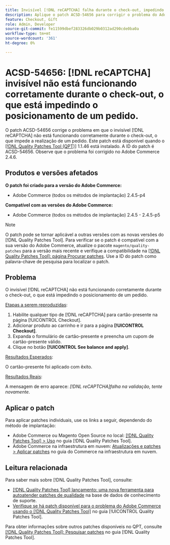 ```yaml
---
title: Invisível [!DNL reCAPTCHA] falha durante o check-out, impedindo o posicionamento do pedido
description: Aplique o patch ACSD-54656 para corrigir o problema do Adobe Commerce em que invisível [!DNL reCAPTCHA]  não está funcionando corretamente durante o check-out, o que está impedindo a inserção de um pedido.
feature: Checkout, Gift
role: Admin, Developer
source-git-commit: fe11599dbef283326db029b0312ad290cde0ba0a
workflow-type: tm+mt
source-wordcount: '361'
ht-degree: 0%

---
```


# ACSD-54656: [!DNL reCAPTCHA] invisível não está funcionando corretamente durante o check-out, o que está impedindo o posicionamento de um pedido.

O patch ACSD-54656 corrige o problema em que o invisível [!DNL reCAPTCHA] não está funcionando corretamente durante o check-out, o que impede a realização de um pedido. Este patch está disponível quando o [[!DNL Quality Patches Tool (QPT)]](https://experienceleague.adobe.com/pt-br/docs/commerce-knowledge-base/kb/announcements/commerce-announcements/magento-quality-patches-released-new-tool-to-self-serve-quality-patches) 1.1.46 está instalado. A ID do patch é ACSD-54656. Observe que o problema foi corrigido no Adobe Commerce 2.4.6.

## Produtos e versões afetados

**O patch foi criado para a versão do Adobe Commerce:**

* Adobe Commerce (todos os métodos de implantação) 2.4.5-p4

**Compatível com as versões do Adobe Commerce:**

* Adobe Commerce (todos os métodos de implantação) 2.4.5 - 2.4.5-p5

>[!NOTE]
>
>O patch pode se tornar aplicável a outras versões com as novas versões do [!DNL Quality Patches Tool]. Para verificar se o patch é compatível com a sua versão do Adobe Commerce, atualize o pacote `magento/quality-patches` para a versão mais recente e verifique a compatibilidade na [[!DNL Quality Patches Tool]: página Procurar patches](https://experienceleague.adobe.com/tools/commerce-quality-patches/index.html?lang=pt-BR). Use a ID do patch como palavra-chave de pesquisa para localizar o patch.

## Problema

O invisível [!DNL reCAPTCHA] não está funcionando corretamente durante o check-out, o que está impedindo o posicionamento de um pedido.

<u>Etapas a serem reproduzidas</u>:

1. Habilite qualquer tipo de [!DNL reCAPTCHA] para cartão-presente na página [!UICONTROL Checkout].
1. Adicionar produto ao carrinho e ir para a página **[!UICONTROL Checkout]**.
1. Expanda o formulário de cartão-presente e preencha um cupom de cartão-presente válido.
1. Clique no botão **[!UICONTROL See balance and apply]**.

<u>Resultados Esperados</u>:

O cartão-presente foi aplicado com êxito.

<u>Resultados Reais</u>:

A mensagem de erro aparece: *[!DNL reCAPTCHA]falha na validação, tente novamente*.

## Aplicar o patch

Para aplicar patches individuais, use os links a seguir, dependendo do método de implantação:

* Adobe Commerce ou Magento Open Source no local: [[!DNL Quality Patches Tool] > Uso](/help/tools/quality-patches-tool/usage.md) no guia [!DNL Quality Patches Tool].
* Adobe Commerce na infraestrutura em nuvem: [Atualizações e patches > Aplicar patches](https://experienceleague.adobe.com/docs/commerce-cloud-service/user-guide/develop/upgrade/apply-patches.html?lang=pt-BR) no guia do Commerce na infraestrutura em nuvem.

## Leitura relacionada

Para saber mais sobre [!DNL Quality Patches Tool], consulte:

* [[!DNL Quality Patches Tool] lançamento: uma nova ferramenta para autoatender patches de qualidade](https://experienceleague.adobe.com/pt-br/docs/commerce-knowledge-base/kb/announcements/commerce-announcements/magento-quality-patches-released-new-tool-to-self-serve-quality-patches) na base de dados de conhecimento de suporte.
* [Verifique se há patch disponível para o problema do Adobe Commerce usando o  [!DNL Quality Patches Tool]](/help/tools/quality-patches-tool/patches-available-in-qpt/check-patch-for-magento-issue-with-magento-quality-patches.md) no guia [!UICONTROL Quality Patches Tool].


Para obter informações sobre outros patches disponíveis no QPT, consulte [[!DNL Quality Patches Tool]: Pesquisar patches](https://experienceleague.adobe.com/tools/commerce-quality-patches/index.html?lang=pt-BR) no guia [!DNL Quality Patches Tool].
